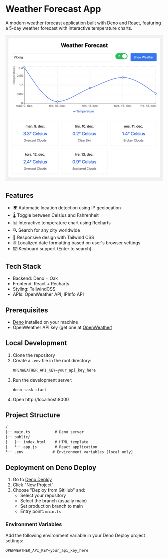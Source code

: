 # Weather Forecast App

A modern weather forecast application built with Deno and React, featuring a 5-day weather forecast with interactive temperature charts.

![Weather Forecast App](image.png)

## Features

- 🌍 Automatic location detection using IP geolocation
- 🌡️ Toggle between Celsius and Fahrenheit
- 📊 Interactive temperature chart using Recharts
- 🔍 Search for any city worldwide
- 📱 Responsive design with Tailwind CSS
- 🌐 Localized date formatting based on user's browser settings
- ⌨️ Keyboard support (Enter to search)

## Tech Stack

- Backend: Deno + Oak
- Frontend: React + Recharts
- Styling: TailwindCSS
- APIs: OpenWeather API, IPInfo API

## Prerequisites

- [Deno](https://deno.land/) installed on your machine
- OpenWeather API key (get one at [OpenWeather](https://openweathermap.org/api))

## Local Development

1. Clone the repository
2. Create a `.env` file in the root directory:
   ```
   OPENWEATHER_API_KEY=your_api_key_here
   ```
3. Run the development server:
   ```bash
   deno task start
   ```
4. Open http://localhost:8000

## Project Structure
```
/
├── main.ts           # Deno server
├── public/
│   ├── index.html    # HTML template
│   └── app.js        # React application
└── .env             # Environment variables (local only)
```

## Deployment on Deno Deploy

1. Go to [Deno Deploy](https://deno.com/deploy)
2. Click "New Project"
3. Choose "Deploy from GitHub" and:
   - Select your repository
   - Select the branch (usually main)
   - Set production branch to main
   - Entry point: `main.ts`

### Environment Variables
Add the following environment variable in your Deno Deploy project settings:
```
OPENWEATHER_API_KEY=your_api_key_here
```